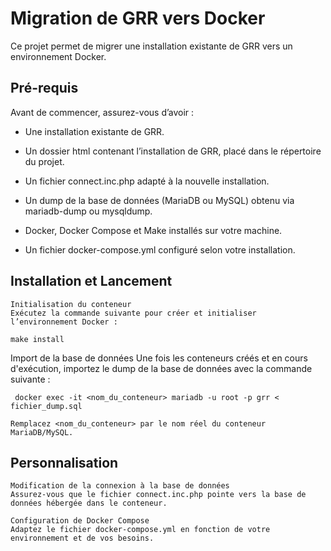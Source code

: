 # Migration de GRR vers Docker

Ce projet permet de migrer une installation existante de GRR vers un environnement Docker.
## Pré-requis

Avant de commencer, assurez-vous d’avoir :

- Une installation existante de GRR.

- Un dossier html contenant l’installation de GRR, placé dans le répertoire du projet.

- Un fichier connect.inc.php adapté à la nouvelle installation.

- Un dump de la base de données (MariaDB ou MySQL) obtenu via mariadb-dump ou mysqldump.

- Docker, Docker Compose et Make installés sur votre machine.

- Un fichier docker-compose.yml configuré selon votre installation.

## Installation et Lancement

    Initialisation du conteneur
    Exécutez la commande suivante pour créer et initialiser l’environnement Docker :
```
make install
```
Import de la base de données
Une fois les conteneurs créés et en cours d'exécution, importez le dump de la base de données avec la commande suivante :
```
 docker exec -it <nom_du_conteneur> mariadb -u root -p grr < fichier_dump.sql
```
    Remplacez <nom_du_conteneur> par le nom réel du conteneur MariaDB/MySQL.

## Personnalisation

    Modification de la connexion à la base de données
    Assurez-vous que le fichier connect.inc.php pointe vers la base de données hébergée dans le conteneur.

    Configuration de Docker Compose
    Adaptez le fichier docker-compose.yml en fonction de votre environnement et de vos besoins.
